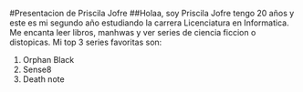 #Presentacion de Priscila Jofre
##Holaa, soy Priscila Jofre tengo 20 años y este es mi segundo año estudiando la carrera Licenciatura en Informatica.
Me encanta leer libros, manhwas y ver series de ciencia ficcion o distopicas. 
Mi top 3 series favoritas son:
1. Orphan Black
2. Sense8
3. Death note

